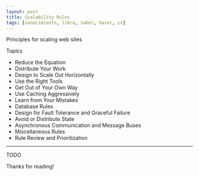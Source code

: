 ```yaml
---
layout: post
title: Scalability Rules
tags: [conocimiento, libro, saber, hacer, cs]
---
```


<!--Resumen-->

Principles for scaling web sites

Topics 

- Reduce the Equation
- Distribute Your Work
- Design to Scale Out Horizontally
- Use the Right Tools
- Get Out of Your Own Way
- Use Caching Aggressively
- Learn from Your Mistakes
- Database Rules
- Design for Fault Tolerance and Graceful Failure
- Avoid or Distribute State
- Asynchronous Communication and Message Buses
- Miscellaneous Rules
- Rule Review and Prioritization

---

<!--more-->
TODO
  
Thanks for reading!
